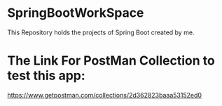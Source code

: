 # SpringBootWorkSpace
This Repository holds the projects of Spring Boot created by me.

# The Link For PostMan Collection to test this app:
https://www.getpostman.com/collections/2d362823baaa53152ed0
